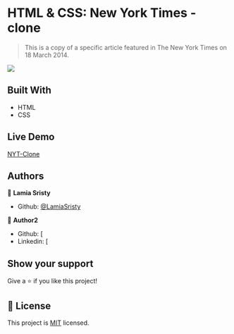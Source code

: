 # HTML & CSS: New York Times - clone

> This is a copy of a specific article featured in The New York Times on 18 March 2014.

<img src="images/youtube-clone-home.png">

## Built With

- HTML
- CSS

## Live Demo

[NYT-Clone]()

## Authors

👤 **Lamia Sristy**

- Github: [@LamiaSristy](https://github.com/LamiaSristy)

👤 **Author2**

- Github: [
- Linkedin: [

## Show your support

Give a ⭐️ if you like this project!

## 📝 License

This project is [MIT](lic.url) licensed.
